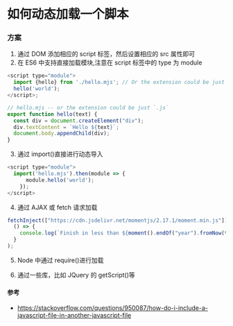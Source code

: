 # 如何动态加载一个脚本

### 方案

1. 通过 DOM 添加相应的 script 标签，然后设置相应的 src 属性即可
2. 在 ES6 中支持直接加载模块,注意在 script 标签中的 type 为 module

```javascript
<script type="module">
  import {hello} from './hello.mjs'; // Or the extension could be just `.js`
  hello('world');
</script>;

// hello.mjs -- or the extension could be just `.js`
export function hello(text) {
  const div = document.createElement("div");
  div.textContent = `Hello ${text}`;
  document.body.appendChild(div);
}
```

3. 通过 import()直接进行动态导入

```javascript
<script type="module">
  import('hello.mjs').then(module => {
      module.hello('world');
    });
</script>
```

4. 通过 AJAX 或 fetch 请求加载

```javascript
fetchInject(["https://cdn.jsdelivr.net/momentjs/2.17.1/moment.min.js"]).then(
  () => {
    console.log(`Finish in less than ${moment().endOf("year").fromNow(true)}`);
  }
);
```

5. Node 中通过 require()进行加载

6. 通过一些库，比如 JQuery 的 getScript()等

#### 参考

- https://stackoverflow.com/questions/950087/how-do-i-include-a-javascript-file-in-another-javascript-file
